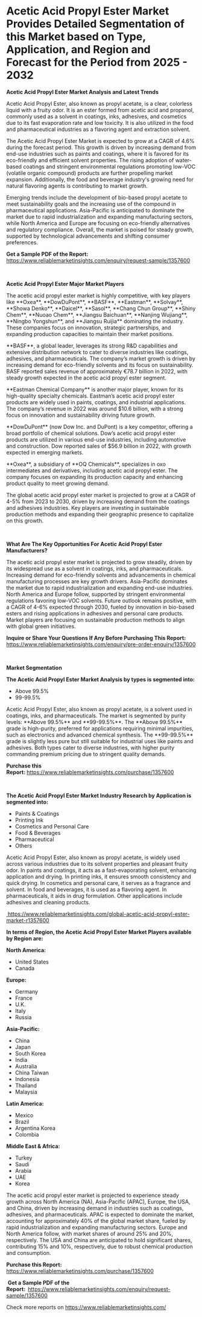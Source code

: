<p><h1>Acetic Acid Propyl Ester Market Provides Detailed Segmentation of this Market based on Type, Application, and Region and Forecast for the Period from 2025 - 2032</h1></p><p><strong>Acetic Acid Propyl Ester Market Analysis and Latest Trends</strong></p>
<p><p>Acetic Acid Propyl Ester, also known as propyl acetate, is a clear, colorless liquid with a fruity odor. It is an ester formed from acetic acid and propanol, commonly used as a solvent in coatings, inks, adhesives, and cosmetics due to its fast evaporation rate and low toxicity. It is also utilized in the food and pharmaceutical industries as a flavoring agent and extraction solvent.</p><p>The Acetic Acid Propyl Ester Market is expected to grow at a CAGR of 4.6% during the forecast period. This growth is driven by increasing demand from end-use industries such as paints and coatings, where it is favored for its eco-friendly and efficient solvent properties. The rising adoption of water-based coatings and stringent environmental regulations promoting low-VOC (volatile organic compound) products are further propelling market expansion. Additionally, the food and beverage industry's growing need for natural flavoring agents is contributing to market growth.</p><p>Emerging trends include the development of bio-based propyl acetate to meet sustainability goals and the increasing use of the compound in pharmaceutical applications. Asia-Pacific is anticipated to dominate the market due to rapid industrialization and expanding manufacturing sectors, while North America and Europe are focusing on eco-friendly alternatives and regulatory compliance. Overall, the market is poised for steady growth, supported by technological advancements and shifting consumer preferences.</p></p>
<p><strong>Get a Sample PDF of the Report:&nbsp;</strong> <a href="https://www.reliablemarketinsights.com/enquiry/request-sample/1357600?utm_campaign=1512&utm_medium=2&utm_source=Github&utm_content=ia&utm_term=24012025&utm_id=acetic-acid-propyl-ester">https://www.reliablemarketinsights.com/enquiry/request-sample/1357600</a></p>
<p>&nbsp;</p>
<p><strong>Acetic Acid Propyl Ester Major Market Players</strong></p>
<p><p>The acetic acid propyl ester market is highly competitive, with key players like **Oxea**, **DowDuPont**, **BASF**, **Eastman**, **Solvay**, **Showa Denko**, **Daicel**, **Sasol**, **Chang Chun Group**, **Shiny Chem**, **Nuoao Chem**, **Jiangsu Baichuan**, **Nanjing Wujiang**, **Ningbo Yongshun**, and **Jiangsu Ruijia** dominating the industry. These companies focus on innovation, strategic partnerships, and expanding production capacities to maintain their market positions.</p><p>**BASF**, a global leader, leverages its strong R&D capabilities and extensive distribution network to cater to diverse industries like coatings, adhesives, and pharmaceuticals. The company’s market growth is driven by increasing demand for eco-friendly solvents and its focus on sustainability. BASF reported sales revenue of approximately €78.7 billion in 2022, with steady growth expected in the acetic acid propyl ester segment.</p><p>**Eastman Chemical Company** is another major player, known for its high-quality specialty chemicals. Eastman’s acetic acid propyl ester products are widely used in paints, coatings, and industrial applications. The company’s revenue in 2022 was around $10.6 billion, with a strong focus on innovation and sustainability driving future growth.</p><p>**DowDuPont** (now Dow Inc. and DuPont) is a key competitor, offering a broad portfolio of chemical solutions. Dow’s acetic acid propyl ester products are utilized in various end-use industries, including automotive and construction. Dow reported sales of $56.9 billion in 2022, with growth expected in emerging markets.</p><p>**Oxea**, a subsidiary of **OQ Chemicals**, specializes in oxo intermediates and derivatives, including acetic acid propyl ester. The company focuses on expanding its production capacity and enhancing product quality to meet growing demand.</p><p>The global acetic acid propyl ester market is projected to grow at a CAGR of 4-5% from 2023 to 2030, driven by increasing demand from the coatings and adhesives industries. Key players are investing in sustainable production methods and expanding their geographic presence to capitalize on this growth.</p></p>
<p>&nbsp;</p>
<p><strong>What Are The Key Opportunities For Acetic Acid Propyl Ester Manufacturers?</strong></p>
<p><p>The acetic acid propyl ester market is projected to grow steadily, driven by its widespread use as a solvent in coatings, inks, and pharmaceuticals. Increasing demand for eco-friendly solvents and advancements in chemical manufacturing processes are key growth drivers. Asia-Pacific dominates the market due to rapid industrialization and expanding end-use industries. North America and Europe follow, supported by stringent environmental regulations favoring low-VOC solvents. Future outlook remains positive, with a CAGR of 4-6% expected through 2030, fueled by innovation in bio-based esters and rising applications in adhesives and personal care products. Market players are focusing on sustainable production methods to align with global green initiatives.</p></p>
<p><strong>Inquire or Share Your Questions If Any Before Purchasing This Report:</strong> <a href="https://www.reliablemarketinsights.com/enquiry/pre-order-enquiry/1357600?utm_campaign=1512&utm_medium=2&utm_source=Github&utm_content=ia&utm_term=24012025&utm_id=acetic-acid-propyl-ester">https://www.reliablemarketinsights.com/enquiry/pre-order-enquiry/1357600</a></p>
<p>&nbsp;</p>
<p><strong>Market Segmentation</strong></p>
<p><strong>The Acetic Acid Propyl Ester Market Analysis by types is segmented into:</strong></p>
<p><ul><li>Above 99.5%</li><li>99-99.5%</li></ul></p>
<p><p>Acetic Acid Propyl Ester, also known as propyl acetate, is a solvent used in coatings, inks, and pharmaceuticals. The market is segmented by purity levels: **Above 99.5%** and **99-99.5%**. The **Above 99.5%** grade is high-purity, preferred for applications requiring minimal impurities, such as electronics and advanced chemical synthesis. The **99-99.5%** grade is slightly less pure but still suitable for industrial uses like paints and adhesives. Both types cater to diverse industries, with higher purity commanding premium pricing due to stringent quality demands.</p></p>
<p><strong>Purchase this Report:&nbsp;</strong><a href="https://www.reliablemarketinsights.com/purchase/1357600?utm_campaign=1512&utm_medium=2&utm_source=Github&utm_content=ia&utm_term=24012025&utm_id=acetic-acid-propyl-ester">https://www.reliablemarketinsights.com/purchase/1357600</a></p>
<p>&nbsp;</p>
<p><strong>The Acetic Acid Propyl Ester Market Industry Research by Application is segmented into:</strong></p>
<p><ul><li>Paints & Coatings</li><li>Printing Ink</li><li>Cosmetics and Personal Care</li><li>Food & Beverages</li><li>Pharmaceutical</li><li>Others</li></ul></p>
<p><p>Acetic Acid Propyl Ester, also known as propyl acetate, is widely used across various industries due to its solvent properties and pleasant fruity odor. In paints and coatings, it acts as a fast-evaporating solvent, enhancing application and drying. In printing inks, it ensures smooth consistency and quick drying. In cosmetics and personal care, it serves as a fragrance and solvent. In food and beverages, it is used as a flavoring agent. In pharmaceuticals, it aids in drug formulation. Other applications include adhesives and cleaning products.</p></p>
<p><a href="https://www.reliablemarketinsights.com/global-acetic-acid-propyl-ester-market-r1357600?utm_campaign=1512&utm_medium=2&utm_source=Github&utm_content=ia&utm_term=24012025&utm_id=acetic-acid-propyl-ester">&nbsp;https://www.reliablemarketinsights.com/global-acetic-acid-propyl-ester-market-r1357600</a></p>
<p><strong>In terms of Region, the Acetic Acid Propyl Ester Market Players available by Region are:</strong></p>
<p>
    <p> <strong> North America: </strong>
        <ul>
            <li>United States</li>
            <li>Canada</li>
        </ul>
        </p> 
    <p> <strong> Europe: </strong>
        <ul>
            <li>Germany</li>
            <li>France</li>
            <li>U.K.</li>
            <li>Italy</li>
            <li>Russia</li>
        </ul>
        </p> 
    <p> <strong> Asia-Pacific: </strong>
        <ul>
            <li>China</li>
            <li>Japan</li>
            <li>South Korea</li>
            <li>India</li>
            <li>Australia</li>
            <li>China Taiwan</li>
            <li>Indonesia</li>
            <li>Thailand</li>
            <li>Malaysia</li>
        </ul>
        </p> 
    <p> <strong> Latin America: </strong>
        <ul>
            <li>Mexico</li>
            <li>Brazil</li>
            <li>Argentina Korea</li>
            <li>Colombia</li>
        </ul>
        </p> 
    <p> <strong> Middle East & Africa: </strong>
        <ul>
            <li>Turkey</li>
            <li>Saudi</li>
            <li>Arabia</li>
            <li>UAE</li>
            <li>Korea</li>
        </ul>
    </p>
    </p>
<p><p>The acetic acid propyl ester market is projected to experience steady growth across North America (NA), Asia-Pacific (APAC), Europe, the USA, and China, driven by increasing demand in industries such as coatings, adhesives, and pharmaceuticals. APAC is expected to dominate the market, accounting for approximately 40% of the global market share, fueled by rapid industrialization and expanding manufacturing sectors. Europe and North America follow, with market shares of around 25% and 20%, respectively. The USA and China are anticipated to hold significant shares, contributing 15% and 10%, respectively, due to robust chemical production and consumption.</p></p>
<p><strong>Purchase this Report: </strong><a href="https://www.reliablemarketinsights.com/purchase/1357600?utm_campaign=1512&utm_medium=2&utm_source=Github&utm_content=ia&utm_term=24012025&utm_id=acetic-acid-propyl-ester">https://www.reliablemarketinsights.com/purchase/1357600</a></p>
<p>&nbsp;<strong>Get a Sample PDF of the Report:&nbsp;&nbsp;</strong><a href="https://www.reliablemarketinsights.com/enquiry/request-sample/1357600?utm_campaign=1512&utm_medium=2&utm_source=Github&utm_content=ia&utm_term=24012025&utm_id=acetic-acid-propyl-ester">https://www.reliablemarketinsights.com/enquiry/request-sample/1357600</a></p>
<p><strong></strong></p>
<p>Check more reports on <a href="https://www.reliablemarketinsights.com/?utm_campaign=1512&utm_medium=2&utm_source=Github&utm_content=ia&utm_term=24012025&utm_id=acetic-acid-propyl-ester">https://www.reliablemarketinsights.com/</a></p>
